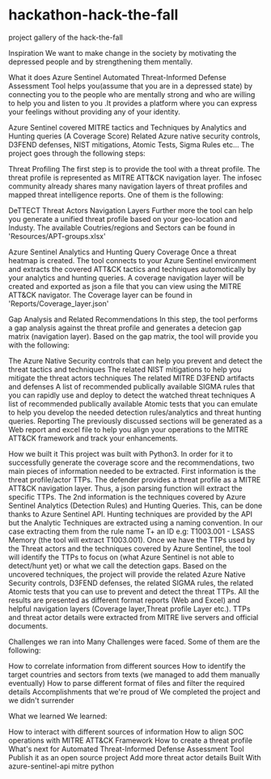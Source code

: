 # hackathon-hack-the-fall
project gallery of the hack-the-fall


Inspiration
We want to make change in the society by motivating the depressed people and by strengthening them mentally.

What it does
Azure Sentinel Automated Threat-Informed Defense Assessment Tool helps you(assume that you are in a depressed state) by connecting you to the people who are mentally strong and who are willing to help you and listen to you .It provides a platform where you can express your feelings without providing any of your identity.

Azure Sentinel covered MITRE tactics and Techniques by Analytics and Hunting queries (A Coverage Score)
Related Azure native security controls, D3FEND defenses, NIST mitigations, Atomic Tests, Sigma Rules etc...
The project goes through the following steps:

Threat Profiling
The first step is to provide the tool with a threat profile. The threat profile is represented as MITRE ATT&CK navigation layer. The infosec community already shares many navigation layers of threat profiles and mapped threat intelligence reports. One of them is the following:

DeTTECT Threat Actors Navigation Layers
Further more the tool can help you generate a unified threat profile based on your geo-location and Industy. The available Coutries/regions and Sectors can be found in 'Resources/APT-groups.xlsx'

Azure Sentinel Analytics and Hunting Query Coverage
Once a threat heatmap is created. The tool connects to your Azure Sentinel environment and extracts the covered ATT&CK tactics and techniques automotically by your analytics and hunting queries. A coverage navigation layer will be created and exported as json a file that you can view using the MITRE ATT&CK navigator. The Coverage layer can be found in 'Reports/Coverage_layer.json'

Gap Analysis and Related Recommendations
In this step, the tool performs a gap analysis against the threat profile and generates a detecion gap matrix (navigation layer). Based on the gap matrix, the tool will provide you with the following:

The Azure Native Security controls that can help you prevent and detect the threat tactics and techniques
The related NIST mitigations to help you mitigate the threat actors techniques
The related MITRE D3FEND artifacts and defenses
A list of recommended publically available SIGMA rules that you can rapidly use and deploy to detect the watched threat techniques
A list of recommended publically available Atomic tests that you can emulate to help you develop the needed detection rules/analytics and threat hunting queries.
Reporting
The previously discussed sections will be generated as a Web report and excel file to help you align your operations to the MITRE ATT&CK framework and track your enhancements.

How we built it
This project was built with Python3. In order for it to successfully generate the coverage score and the recommendations, two main pieces of information needed to be extracted. First information is the threat profile/actor TTPs. The defender provides a threat profile as a MITRE ATT&CK navigation layer. Thus, a json parsing function will extract the specific TTPs. The 2nd information is the techniques covered by Azure Sentinel Analytics (Detection Rules) and Hunting Queries. This, can be done thanks to Azure Sentinel API. Hunting techniques are provided by the API but the Analytic Techniques are extracted using a naming convention. In our case extracting them from the rule name T+ an ID e.g: T1003.001 - LSASS Memory (the tool will extract T1003.001). Once we have the TTPs used by the Threat actors and the techniques covered by Azure Sentinel, the tool will identify the TTPs to focus on (what Azure Sentinel is not able to detect/hunt yet) or what we call the detection gaps. Based on the uncovered techniques, the project will provide the related Azure Native Security controls, D3FEND defenses, the related SIGMA rules, the related Atomic tests that you can use to prevent and detect the threat TTPs. All the results are presented as different format reports (Web and Excel) and helpful navigation layers (Coverage layer,Threat profile Layer etc.). TTPs and threat actor details were extracted from MITRE live servers and official documents.

Challenges we ran into
Many Challenges were faced. Some of them are the following:

How to correlate information from different sources
How to identify the target countries and sectors from texts (we managed to add them manually eventually)
How to parse different format of files and filter the required details
Accomplishments that we're proud of
We completed the project and we didn't surrender

What we learned
We learned:

How to interact with different sources of information
How to align SOC operations with MITRE ATT&CK Framework
How to create a threat profile
What's next for Automated Threat-Informed Defense Assessment Tool
Publish it as an open source project
Add more threat actor details
Built With
azure-sentinel-api
mitre
python
